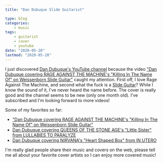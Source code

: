 ```yaml
---
title: "Dan Dubuque Slide Guitarist"

type: blog
categories:
    - music
tags:
    - guitarist
    - cover
    - youtube
date: "2020-05-20"
lastmod: "2020-05-20"
---
```


I just discovered [Dan Dubuque's YouTube channel](https://www.youtube.com/channel/UCPDByT6Y7bS9hQI2Po38cHg/) because the video ["Dan Dubuque covering RAGE AGAINST THE MACHINE's "Killing In The Name Of" on Weissenborn Slide Guitar"](https://www.youtube.com/watch?v=OVboY26AexU) caught my attention. First off, I love Rage Against The Machine, and second what the fuck is a [Slide Guitar](https://en.wikipedia.org/wiki/Slide_guitar "View Slide Guitar Wikipedia article")? While I know the sound of it, I've never heard the name before. The cover is really good and the channel seems to be new (only one month old). I've subscribed and I'm looking forward to more videos!

Some of my favorites so far: 

- ["Dan Dubuque covering RAGE AGAINST THE MACHINE's "Killing In The Name Of" on Weissenborn Slide Guitar"](https://www.youtube.com/watch?v=OVboY26AexU)
- [Dan Dubuque covering QUEENS OF THE STONE AGE's "Little Sister" from LULLABIES TO PARALYZE](https://www.youtube.com/watch?v=tnmBQHzkxdk)
- [Dan Dubuque covering NIRVANA's "Heart Shaped Box" from IN UTERO](https://www.youtube.com/watch?v=2C-8W3oiPiA)

I'm really glad people share their music and covers on the web, please tell me all about your favorite cover artists so I can enjoy more covered music!
